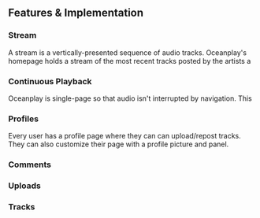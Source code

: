 ## Features & Implementation

### Stream
A stream is a vertically-presented sequence of audio tracks. Oceanplay's
homepage holds a stream of the most recent tracks posted by the artists a  


### Continuous Playback

Oceanplay is single-page so that audio isn't interrupted by navigation. This



### Profiles

Every user has a profile page where they can can upload/repost tracks. They can
also customize their page with a profile picture and panel.

### Comments

### Uploads

### Tracks
